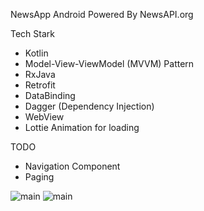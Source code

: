NewsApp Android Powered By NewsAPI.org

Tech Stark

- Kotlin
- Model-View-ViewModel (MVVM) Pattern
- RxJava
- Retrofit
- DataBinding
- Dagger (Dependency Injection)
- WebView
- Lottie Animation for loading

TODO 
- Navigation Component
- Paging


![main](https://raw.githubusercontent.com/IhwanID/android-test-gits/master/app/src/main/res/drawable/main.jpg)
![main](https://raw.githubusercontent.com/IhwanID/android-test-gits/master/app/src/main/res/drawable/detail.jpg)
